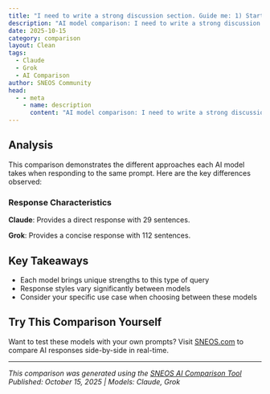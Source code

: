 ```yaml
---
title: "I need to write a strong discussion section. Guide me: 1) Start by restating main findings in plain language"
description: "AI model comparison: I need to write a strong discussion section. Guide me: 1) Start by restating main findings in plain ..."
date: 2025-10-15
category: comparison
layout: Clean
tags:
  - Claude
  - Grok
  - AI Comparison
author: SNEOS Community
head:
  - - meta
    - name: description
      content: "AI model comparison: I need to write a strong discussion section. Guide me: 1) Start by restating main findings in plain language..."
---
```


<ChatComparison
  title="I need to write a strong discussion section. Guide me: 1) Start by restating main findings in plain language"
  prompt="I need to write a strong discussion section. Guide me: 1) Start by restating main findings in plain language"
  :responses='{"Claude": "# How to Restate Your Main Findings in Plain Language\n\n## Purpose\nThe opening of your discussion should immediately remind readers what you discovered, without making them flip back to your results section. Think of it as your \u0022here\u0027s what we found\u0022 moment.\n\n## Key Principles\n\n### 1. **Lead with a clear, direct statement**\nStart with a sentence like:\n- \u0022This study found that...\u0022\n- \u0022Our results demonstrate that...\u0022\n- \u0022We observed that...\u0022\n\n### 2. **Focus on the PRIMARY findings first**\n- What was your main research question?\n- What\u0027s the most important thing you discovered?\n- Don\u0027t bury the lead with secondary findings\n\n### 3. **Use plain language, not statistical jargon**\n\u274C Avoid: \u0022We found a statistically significant correlation (r=0.67, p\u003C0.001) between variables X and Y\u0022\n\n\u2705 Instead: \u0022We found that as X increased, Y increased substantially\u0022\n\n(You can reference the statistics parenthetically if needed, but lead with the meaning)\n\n### 4. **Keep it brief**\n- 2-4 sentences typically\n- One short paragraph maximum\n- Save the detailed interpretation for later\n\n## Example Template\n\n*\u0022This study examined [research question]. We found that [primary finding in plain language]. Additionally, [secondary finding if crucial]. These results [one-sentence preview of what this means].\u0022*\n\n## Concrete Example\n\n**Research question:** Does sleep duration affect academic performance in college students?\n\n**Good opening:**\n*\u0022This study examined the relationship between sleep duration and academic performance in undergraduate students. We found that students who consistently slept 7-9 hours per night earned significantly higher GPAs than those who slept less than 6 hours. This relationship held even after accounting for study time and prior academic achievement.\u0022*\n\n---\n\n**What are your main findings? I can help you craft your opening statement.**", "Grok": "### Guide to Writing a Strong Discussion Section\n\nThe discussion section of a scientific paper, thesis, or report interprets your results, connects them to broader literature, and highlights implications. It\u0027s where you move beyond raw data to explain *why* your findings matter. I\u0027ll guide you step by step, starting with your requested point. This structure assumes a standard empirical study (e.g., in sciences, social sciences, or humanities), but adapt it to your field.\n\n#### 1. Start by Restating Main Findings in Plain Language\nAvoid jargon or stats dumps\u2014treat this as a bridge from results to interpretation. Summarize 2\u20134 key findings concisely, in 1\u20132 paragraphs, using everyday language to make them accessible. This sets the stage without repeating the results section verbatim.\n\n- **Why it works**: Readers (especially non-experts) need a clear reminder of what you found before diving into implications. It shows you understand your own work.\n- **Tips**:\n  - Use active voice and simple sentences.\n  - Frame positively but objectively: Focus on what supports your hypotheses, not just surprises.\n  - Example (hypothetical biology study on plant stress): \u0022Our experiments revealed that drought-stressed plants produced 30% fewer seeds than controls, but applying a soil fungus boosted seed output by 25%, suggesting the fungus acts as a natural protector against water scarcity.\u0022\n- **Common pitfalls**: Don\u0027t introduce new data. If your findings contradict expectations, note it briefly here (e.g., \u0022Contrary to predictions, X did not occur\u0022).\n\n#### 2. Interpret the Findings: Explain What They Mean\nNow, unpack the \u0022so what?\u0022 Link results to your research question, hypotheses, or theory. Discuss mechanisms, patterns, or unexpected outcomes.\n\n- **Key elements**:\n  - **Support or refute hypotheses**: E.g., \u0022This aligns with Hypothesis 1, as the increased enzyme activity explains the observed growth.\u0022\n  - **Mechanisms**: Speculate reasonably on *why* (based on evidence, not wild guesses). Cite related studies.\n  - **Unexpected results**: Address limitations or alternative explanations without undermining your work.\n- **Length**: 2\u20134 paragraphs.\n- **Tips**: Use transitional phrases like \u0022These results suggest...\u0022 or \u0022This may indicate...\u0022. Balance confidence with caution (e.g., \u0022While promising, this requires further validation\u0022).\n\n#### 3. Compare to Existing Literature\nSituate your work in the field. Show how your findings build on, challenge, or fill gaps in prior research.\n\n- **How to do it**:\n  - Cite 5\u201310 key studies: Agree with some (e.g., \u0022Consistent with Smith\u0027s 2020 meta-analysis...\u0022), contrast others (e.g., \u0022Unlike Jones et al., we found no effect of Y due to our larger sample size\u0022).\n  - Highlight novelty: \u0022Our study is the first to examine Z in urban vs. rural contexts, revealing...\u0022\n- **Tips**: Organize chronologically, thematically, or by agreement/disagreement. Avoid a laundry list\u2014synthesize (e.g., \u0022Building on prior work, our results refine the model by adding variable W\u0022).\n- **Pitfall**: Don\u0027t over-cite or ignore contradictions; address them head-on.\n\n#### 4. Discuss Implications\nExplore real-world, theoretical, or practical impacts. This is your chance to argue significance.\n\n- **Types**:\n  - **Theoretical**: How does this advance knowledge? (E.g., \u0022This supports a revised theory of climate adaptation.\u0022)\n  - **Practical**: Applications? (E.g., \u0022Farmers could use this fungus to improve crop resilience in dry regions.\u0022)\n  - **Policy/Societal**: Broader effects? (E.g., \u0022Findings urge policy changes in water management.\u0022)\n- **Tips**: Be specific but realistic. Limit to 1\u20132 paragraphs. If interdisciplinary, note cross-field relevance.\n\n#### 5. Address Limitations and Future Directions\nHonesty builds credibility. Acknowledge weaknesses, then pivot to opportunities.\n\n- **Limitations** (1 paragraph): Be brief and non-defensive. E.g., \u0022Sample size limited generalizability; future studies should include diverse populations.\u0022 Avoid blaming external factors.\n- **Future research** (1 paragraph): Suggest extensions, like \u0022Larger trials or longitudinal designs could test long-term effects.\u0022\n- **Tips**: Frame limitations as stepping stones, not flaws. This shows thoughtful science.\n\n#### 6. Conclude Strongly (Optional Wrap-Up)\nEnd with a forward-looking statement reinforcing the study\u0027s value. E.g., \u0022Overall, these findings underscore the potential of microbial interventions for sustainable agriculture.\u0022 Avoid new info or grand claims.\n\n#### General Best Practices\n- **Length and Flow**: Aim for 20\u201330% of your paper\u0027s total length. Use subheadings if allowed (e.g., \u0022Interpretation,\u0022 \u0022Implications\u0022). Ensure logical progression.\n- **Tone**: Objective, confident, and concise. Write in past tense for your study, present for general truths.\n- **Editing**: Read aloud for clarity. Get feedback. Check for bias\u2014balance positives and negatives.\n- **Field variations**: In qualitative research, emphasize themes over stats; in reviews, focus more on synthesis.\n- **Resources**: Consult style guides like APA, MLA, or your journal\u0027s instructions. Tools like Grammarly or EndNote help with citations.\n\nIf you share more details about your study (e.g., field, key findings), I can provide tailored examples or refine this guide!"}' published-date="{DateTime.UtcNow:HH:mm}"
/>

## Analysis

This comparison demonstrates the different approaches each AI model takes when responding to the same prompt. Here are the key differences observed:

### Response Characteristics

**Claude**: Provides a direct response with 29 sentences. 

**Grok**: Provides a concise response with 112 sentences. 

## Key Takeaways

- Each model brings unique strengths to this type of query
- Response styles vary significantly between models
- Consider your specific use case when choosing between these models

## Try This Comparison Yourself

Want to test these models with your own prompts? Visit [SNEOS.com](https://sneos.com) to compare AI responses side-by-side in real-time.

---

*This comparison was generated using the [SNEOS AI Comparison Tool](https://sneos.com)*
*Published: October 15, 2025 | Models: Claude, Grok*
